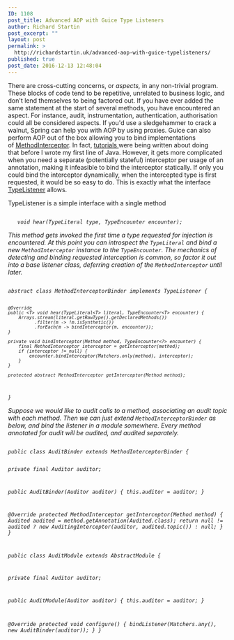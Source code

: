 ```yaml
---
ID: 1108
post_title: Advanced AOP with Guice Type Listeners
author: Richard Startin
post_excerpt: ""
layout: post
permalink: >
  http://richardstartin.uk/advanced-aop-with-guice-typelisteners/
published: true
post_date: 2016-12-13 12:48:04
---
```

There are cross-cutting concerns, or <em>aspects, </em>in any non-trivial program. These blocks of code tend to be repetitive, unrelated to business logic, and don't lend themselves to being factored out. If you have ever added the same statement at the start of several methods, you have encountered an aspect. For instance, audit, instrumentation, authentication, authorisation could all be considered aspects. If you'd use a sledgehammer to crack a walnut, Spring can help you with AOP by using proxies. Guice can also perform AOP out of the box allowing you to bind implementations of <a href="http://aopalliance.sourceforge.net/doc/org/aopalliance/intercept/MethodInterceptor.html" target="_blank">MethodInterceptor</a>. In fact, <a href="http://musingsofaprogrammingaddict.blogspot.co.uk/2009/01/guice-tutorial-part-2-method.html" target="_blank">tutorials </a>were being written about doing that before I wrote my first line of Java. However, it gets more complicated when you need a separate (potentially stateful) interceptor per usage of an annotation, making it infeasible to bind the interceptor statically. If only you could bind the interceptor dynamically, when the intercepted type is first requested, it would be so easy to do. This is exactly what the interface <a href="https://google.github.io/guice/api-docs/latest/javadoc/index.html?com/google/inject/spi/TypeListener.html" target="_blank">TypeListener</a> allows.

TypeListener is a simple interface with a single method

<code class="language-java">
  <I> void hear(TypeLiteral<I> type, TypeEncounter<I> encounter);
</code>

This method gets invoked the first time a type requested for injection is encountered. At this point you can introspect the <code class="java">TypeLiteral</code> and bind a new <code class="java">MethodInterceptor</code> instance to the <code class="java">TypeEncounter</code>. The mechanics of detecting and binding requested interception is common, so factor it out into a base listener class, deferring creation of the <code class="java">MethodInterceptor</code> until later.

<code class="language-java">
abstract class MethodInterceptorBinder implements TypeListener {

    @Override
    public <T> void hear(TypeLiteral<T> literal, TypeEncounter<T> encounter) {
        Arrays.stream(literal.getRawType().getDeclaredMethods())
              .filter(m -> !m.isSynthetic())
              .forEach(m -> bindInterceptor(m, encounter));
    }

    private void bindInterceptor(Method method, TypeEncounter<?> encounter) {
        final MethodInterceptor interceptor = getInterceptor(method);
        if (interceptor != null) {
            encounter.bindInterceptor(Matchers.only(method), interceptor);
        }
    }

    protected abstract MethodInterceptor getInterceptor(Method method);
}
</code>

Suppose we would like to audit calls to a method, associating an audit topic with each method. Then we can just extend <code>MethodInterceptorBinder</code> as below, and bind the listener in a module somewhere. Every method annotated for audit will be audited, and audited separately.

<code class="language-java">
public class AuditBinder extends MethodInterceptorBinder {

  private final Auditor auditor;

  public AuditBinder(Auditor auditor) {
      this.auditor = auditor;
  }

  @Override
  protected MethodInterceptor getInterceptor(Method method) {
      Audited audited = method.getAnnotation(Audited.class);
      return null != audited ?
             new AuditingInterceptor(auditor, audited.topic()) :
             null;
  }
}

public class AuditModule extends AbstractModule {

  private final Auditor auditor;

  public AuditModule(Auditor auditor) {
    this.auditor = auditor;
  }

  @Override
  protected void configure() {
    bindListener(Matchers.any(), new AuditBinder(auditor));
  }
}
</code>
